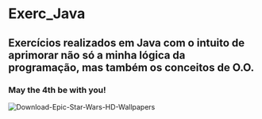 # Exerc_Java

## Exercícios realizados em Java com o intuito de aprimorar não só a minha lógica da programação, mas também os conceitos de O.O.

### May the 4th be with you!

![Download-Epic-Star-Wars-HD-Wallpapers](https://user-images.githubusercontent.com/102704330/167275103-d2fe3479-f44b-4fcb-b729-d8f1760a4a58.jpg)
